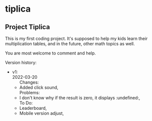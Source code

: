 # tiplica
<h2> Project Tiplica</h2>
  <p>This is my first coding project. It's supposed to help my kids learn their multiplication tables, and in the future, other math topics as well.</p>
  <p>You are most welcome to comment and help.</p>
  <p>Version history:</p>
<ul>
  <li> v1:<br>
    2022-03-20<br>
    <ul>Changes:
      <li>Added click sound, 
    </ul><ul>Problems:
    <li>I don't know why if the result is zero, it displays :undefined:,
    </ul>
    <ul>To Do:
      <li>Leaderboard,
      <li>Mobile version adjust,
    </ul>
 
